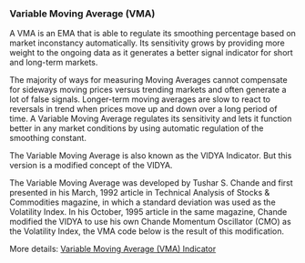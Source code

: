 ### Variable Moving Average (VMA)

A VMA is an EMA that is able to regulate its smoothing percentage based on market inconstancy automatically. Its sensitivity grows by providing more weight to the ongoing data as it generates a better signal indicator for short and long-term markets.

The majority of ways for measuring Moving Averages cannot compensate for sideways moving prices versus trending markets and often generate a lot of false signals. Longer-term moving averages are slow to react to reversals in trend when prices move up and down over a long period of time. A Variable Moving Average regulates its sensitivity and lets it function better in any market conditions by using automatic regulation of the smoothing constant.

The Variable Moving Average is also known as the VIDYA Indicator. But this version is a modified concept of the VIDYA.

The Variable Moving Average was developed by Tushar S. Chande and first presented in his March, 1992 article in Technical Analysis of Stocks & Commodities magazine, in which a standard deviation was used as the Volatility Index. In his October, 1995 article in the same magazine, Chande modified the VIDYA to use his own Chande Momentum Oscillator (CMO) as the Volatility Index, the VMA code below is the result of this modification.

More details: [Variable Moving Average (VMA) Indicator](https://ctrader.com/algos/indicators/show/2893)

